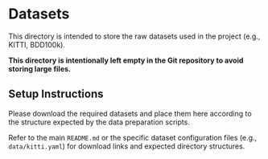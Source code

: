# Datasets

This directory is intended to store the raw datasets used in the project (e.g., KITTI, BDD100k).

**This directory is intentionally left empty in the Git repository to avoid storing large files.**

## Setup Instructions

Please download the required datasets and place them here according to the structure expected by the data preparation scripts.

Refer to the main `README.md` or the specific dataset configuration files (e.g., `data/kitti.yaml`) for download links and expected directory structures.
